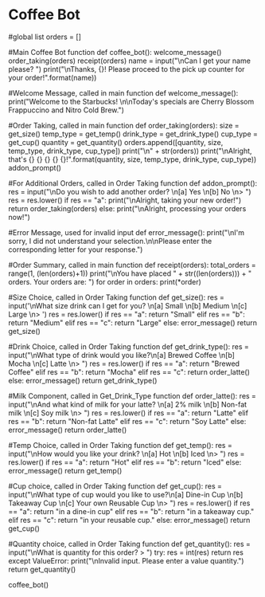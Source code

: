 # Coffee Bot

#global list
orders = []

#Main Coffee Bot function
def coffee_bot():
    welcome_message()
    order_taking(orders)
    receipt(orders)
    name = input("\nCan I get your name please? ")
    print("\nThanks, {}! Please proceed to the pick up counter for your order!".format(name))

#Welcome Message, called in main function
def welcome_message():
    print("Welcome to the Starbucks! \n\nToday's specials are Cherry Blossom Frappuccino and Nitro Cold Brew.")

#Order Taking, called in main function
def order_taking(orders):
    size = get_size()
    temp_type = get_temp()
    drink_type = get_drink_type()
    cup_type = get_cup()
    quantity = get_quantity()
    orders.append([quantity, size, temp_type, drink_type, cup_type])
    print("\n" + str(orders))
    print("\nAlright, that\'s {} {} {} {} {}!".format(quantity, size, temp_type, drink_type, cup_type))
    addon_prompt()

#For Additional Orders, called in Order Taking function
def addon_prompt():
    res = input("\nDo you wish to add another order? \n[a] Yes \n[b] No \n> ")
    res = res.lower()
    if res == "a":
        print("\nAlright, taking your new order!")
        return order_taking(orders)
    else:
        print("\nAlright, processing your orders now!")

#Error Message, used for invalid input
def error_message():
    print("\nI'm sorry, I did not understand your selection.\n\nPlease enter the corresponding letter for your response.")

#Order Summary, called in main function
def receipt(orders):
    total_orders = range(1, (len(orders)+1))
    print("\nYou have placed " + str((len(orders))) + " orders. Your orders are: ")
    for order in orders:
        print(*order)

#Size Choice, called in Order Taking function
def get_size():
    res = input('\nWhat size drink can I get for you? \n[a] Small \n[b] Medium \n[c] Large \n> ')
    res = res.lower()
    if res == "a":
        return "Small"
    elif res == "b":
        return "Medium"
    elif res == "c":
        return "Large"
    else:
        error_message()
        return get_size()

#Drink Choice, called in Order Taking function
def get_drink_type():
    res = input("\nWhat type of drink would you like?\n[a] Brewed Coffee \n[b] Mocha \n[c] Latte \n> ")
    res = res.lower()
    if res == "a":
        return "Brewed Coffee"
    elif res == "b":
        return "Mocha"
    elif res == "c":
        return order_latte()
    else:
        error_message()
        return get_drink_type()

#Milk Component, called in Get_Drink_Type function
def order_latte():
    res = input("\nAnd what kind of milk for your latte? \n[a] 2% milk \n[b] Non-fat milk \n[c] Soy milk \n> ")
    res = res.lower()
    if res == "a":
        return "Latte"
    elif res == "b":
        return "Non-fat Latte"
    elif res == "c":
        return "Soy Latte"
    else:
        error_message()
        return order_latte()

#Temp Choice, called in Order Taking function
def get_temp():
    res = input("\nHow would you like your drink? \n[a] Hot \n[b] Iced \n> ")
    res = res.lower()
    if res == "a":
        return "Hot"
    elif res == "b":
        return "Iced"
    else:
        error_message()
        return get_temp()

#Cup choice, called in Order Taking function
def get_cup():
    res = input("\nWhat type of cup would you like to use?\n[a] Dine-in Cup \n[b] Takeaway Cup \n[c] Your own Reusable Cup \n> ")
    res = res.lower()
    if res == "a":
        return "in a dine-in cup"
    elif res == "b":
        return "in a takeaway cup."
    elif res == "c":
        return "in your reusable cup."
    else:
        error_message()
        return get_cup()

#Quantity choice, called in Order Taking function
def get_quantity():
    res = input("\nWhat is quantity for this order? > ")
    try:
        res = int(res)
        return res
    except ValueError:
        print("\nInvalid input. Please enter a value quantity.")
        return get_quantity()

coffee_bot()
